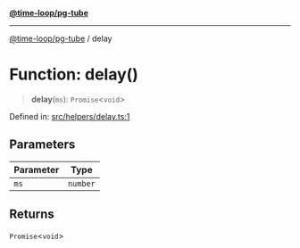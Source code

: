 [**@time-loop/pg-tube**](../README.md)

***

[@time-loop/pg-tube](../globals.md) / delay

# Function: delay()

> **delay**(`ms`): `Promise`\<`void`\>

Defined in: [src/helpers/delay.ts:1](https://github.com/clickup/pg-tube/blob/master/src/helpers/delay.ts#L1)

## Parameters

| Parameter | Type |
| ------ | ------ |
| `ms` | `number` |

## Returns

`Promise`\<`void`\>
